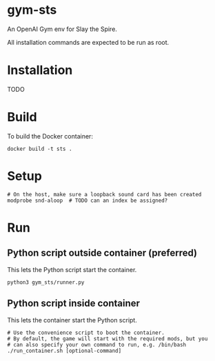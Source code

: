 gym-sts
===

An OpenAI Gym env for Slay the Spire.

All installation commands are expected to be run as root.

# Installation

TODO

# Build

To build the Docker container:
```
docker build -t sts .
```

# Setup

```
# On the host, make sure a loopback sound card has been created
modprobe snd-aloop  # TODO can an index be assigned?
```

# Run

## Python script outside container (preferred)

This lets the Python script start the container.

```
python3 gym_sts/runner.py
```

## Python script inside container

This lets the container start the Python script.

```
# Use the convenience script to boot the container.
# By default, the game will start with the required mods, but you
# can also specify your own command to run, e.g. /bin/bash
./run_container.sh [optional-command]
```
